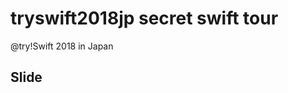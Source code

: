 # tryswift2018jp secret swift tour
@try!Swift 2018 in Japan

## Slide
<script async class="speakerdeck-embed" data-id="7d9dc7f7cad04a50889db1c24e13e473" data-ratio="1.77777777777778" src="//speakerdeck.com/assets/embed.js"></script>
